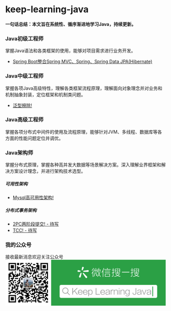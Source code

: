 # keep-learning-java
**一句话总结：本文旨在系统性、循序渐进地学习Java，持续更新。**

### Java初级工程师
掌握Java语法和各类框架的使用，能够对项目需求进行业务开发。
* [Spring Boot整合Spring MVC、Spring、Spring Data JPA(Hibernate)](https://mp.weixin.qq.com/s?__biz=MzU2NDExMjM4Mw==&mid=2247483681&idx=1&sn=2de5a03ac89a33d70a527ad690bd3a01&chksm=fc4ebfb1cb3936a701f30ed51f0c3496c52613e7dc5fd4a929011726499e84ac3d93519eec49&token=776238431&lang=zh_CN#rd)

### Java中级工程师
掌握各项Java高级特性，理解各类框架流程原理，理解面向对象理念并对业务和机制抽象封装，定位框架和机制类问题。

* [泛型擦除!](https://mp.weixin.qq.com/s?__biz=MzU2NDExMjM4Mw==&mid=2247483674&idx=1&sn=babc6074dc677d48b194735d8c763659&chksm=fc4ebf8acb39369c6d73e88166a113cc949800cc4cae1162d8a582bd5d6b6590dda9071948aa&token=2075710980&lang=zh_CN#rd)

### Java高级工程师
掌握各项分布式中间件的使用及流程原理，能够针对JVM、多线程、数据库等各方面的性能问题定位并调优。

### Java架构师
掌握分布式原理，掌握各种高并发大数据等场景解决方案。深入理解业界框架和解决方案设计理念，并进行架构技术选型。

##### 可用性架构
* [Mysql高可用性架构!](https://mp.weixin.qq.com/s?__biz=MzU2NDExMjM4Mw==&mid=2247483668&idx=1&sn=7919a686b4f58df02b4b2535de653786&chksm=fc4ebf84cb39369213808b852338af00cc019d971a9c98960f2828f940c632bb3a63db9c169b&token=262881995&lang=zh_CN#rd)

##### 分布式事务架构
* [2PC两阶段提交! - 待写](architect/mysqlha/mysqlha.md)
* [TCC! - 待写](architect/mysqlha/mysqlha.md)

### 我的公众号
接收最新消息欢迎关注公众号
![公众号](images/qrcode.png)

